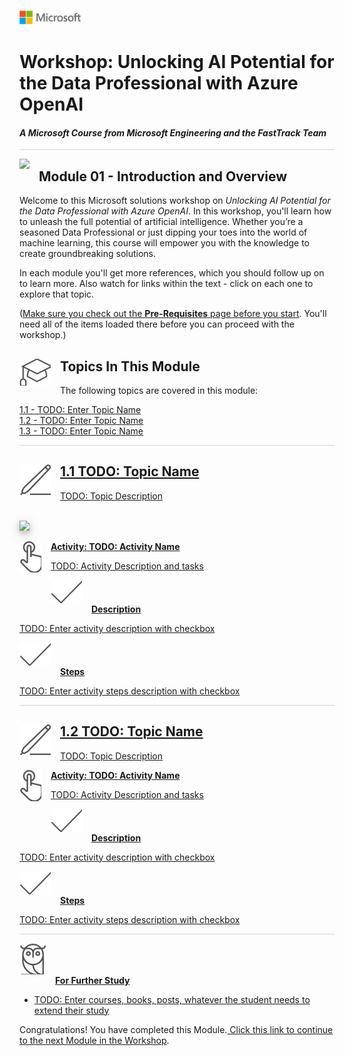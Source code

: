 ![](graphics/microsoftlogo.png)

# Workshop: Unlocking AI Potential for the Data Professional with Azure OpenAI

#### <i>A Microsoft Course from Microsoft Engineering and the FastTrack Team</i>

<p style="border-bottom: 1px solid lightgrey;"></p>

<img style="float: left; margin: 0px 15px 15px 0px;" src="https://raw.githubusercontent.com/microsoft/sqlworkshops/master/graphics/textbubble.png"> <h2>Module 01 - Introduction and Overview</h2>

Welcome to this Microsoft solutions workshop on *Unlocking AI Potential for the Data Professional with Azure OpenAI*. In this workshop, you'll learn how to unleash the full potential of artificial intelligence. Whether you’re a seasoned Data Professional or just dipping your toes into the world of machine learning, this course will empower you with the knowledge to create groundbreaking solutions.

In each module you'll get more references, which you should follow up on to learn more. Also watch for links within the text - click on each one to explore that topic.

(<a href="file:///url" target="_blank">Make sure you check out the <b>Pre-Requisites</b> page before you start</a>. You'll need all of the items loaded there before you can proceed with the workshop.)

<h2><img style="float: left; margin: 0px 15px 15px 0px;" src="../graphics/education1.png">Topics In This Module</h2>

The following topics are covered in this module:

<dl>

  <dt><a href="url" target="_blank">1.1 - TODO: Enter Topic Name<dt>
  <dt><a href="url" target="_blank">1.2 - TODO: Enter Topic Name<dt>
  <dt><a href="url" target="_blank">1.3 - TODO: Enter Topic Name<dt>

</dl>

<p style="border-bottom: 1px solid lightgrey;"></p>

<h2><img style="float: left; margin: 0px 15px 15px 0px;" src="../graphics/pencil2.png">1.1 TODO: Topic Name</h2>

TODO: Topic Description

<br>

<img style="height: 400; box-shadow: 0 4px 8px 0 rgba(0, 0, 0, 0.2), 0 6px 20px 0 rgba(0, 0, 0, 0.19);" src="https://docs.microsoft.com/en-us/sql/big-data-cluster/media/concept-security/cluster_endpoints.png">

<br>

<p><img style="float: left; margin: 0px 15px 15px 0px;" src="../graphics/point1.png"><b>Activity: TODO: Activity Name</b></p>

TODO: Activity Description and tasks

<p><img style="margin: 0px 15px 15px 0px;" src="../graphics/checkmark.png"><b>Description</b></p>

TODO: Enter activity description with checkbox

<p><img style="margin: 0px 15px 15px 0px;" src="../graphics/checkmark.png"><b>Steps</b></p>

TODO: Enter activity steps description with checkbox

<p style="border-bottom: 1px solid lightgrey;"></p>

<h2><img style="float: left; margin: 0px 15px 15px 0px;" src="../graphics/pencil2.png">1.2 TODO: Topic Name</h2>

TODO: Topic Description

<p><img style="float: left; margin: 0px 15px 15px 0px;" src="../graphics/point1.png"><b>Activity: TODO: Activity Name</b></p>

TODO: Activity Description and tasks

<p><img style="margin: 0px 15px 15px 0px;" src="../graphics/checkmark.png"><b>Description</b></p>

TODO: Enter activity description with checkbox

<p><img style="margin: 0px 15px 15px 0px;" src="../graphics/checkmark.png"><b>Steps</b></p>

TODO: Enter activity steps description with checkbox

<p style="border-bottom: 1px solid lightgrey;"></p>

<p><img style="margin: 0px 15px 15px 0px;" src="../graphics/owl.png"><b>For Further Study</b></p>
<ul>
    <li><a href="url" target="_blank">TODO: Enter courses, books, posts, whatever the student needs to extend their study</a></li>
</ul>

Congratulations! You have completed this Module.<a href="#"> Click this link to continue to the next Module in the Workshop</a>.